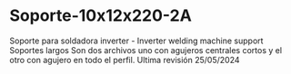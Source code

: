# Soporte-10x12x220-2A
Soporte para soldadora inverter - Inverter welding machine support
Soportes largos
Son dos archivos uno con agujeros centrales cortos y el otro con agujero en todo el perfil.
Ultima revisión 25/05/2024
